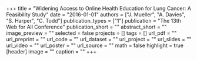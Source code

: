 +++
title = "Widening Access to Online Health Education for Lung Cancer: A Feasibility Study"
date = "2016-01-01"
authors = ["J. Mueller", "A. Davies", "S. Harper", "C. Todd"]
publication_types = ["1"]
publication = "The 13th Web for All Conference"
publication_short = ""
abstract_short = ""
image_preview = ""
selected = false
projects = []
tags = []
url_pdf = ""
url_preprint = ""
url_code = ""
url_dataset = ""
url_project = ""
url_slides = ""
url_video = ""
url_poster = ""
url_source = ""
math = false
highlight = true
[header]
image = ""
caption = ""
+++
